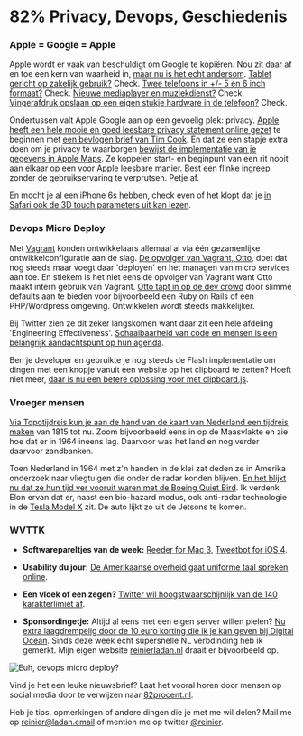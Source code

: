 # 82% Privacy, Devops, Geschiedenis

### Apple = Google = Apple

Apple wordt er vaak van beschuldigt om Google te kopiëren. Nou zit daar af en toe een kern van waarheid in, [maar nu is het echt andersom](http://www.marketwatch.com/story/google-unveils-everything-apple-launched-but-cheaper-2015-09-29). [Tablet gericht op zakelijk gebruik?](http://www.theverge.com/2015/9/29/9415607/google-pixel-c-tablet-android-marshmallow) Check. [Twee telefoons in +/- 5 en 6 inch formaat?](http://www.theverge.com/2015/10/1/9422405/google-android-nexus-5x-6p-phones-ads) Check. [Nieuwe mediaplayer en muziekdienst?](http://www.theverge.com/2015/9/29/9411137/google-chromecast-2-announces-specs-price-release-date) Check. [Vingerafdruk opslaan op een eigen stukje hardware in de telefoon?](http://www.theverge.com/2015/9/29/9399357/nexus-imprint-google-new-phone-fingerprint-sensor-security-unlock) Check.

Ondertussen valt Apple Google aan op een gevoelig plek: privacy. [Apple heeft een hele mooie en goed leesbare privacy statement online gezet](http://www.apple.com/privacy/approach-to-privacy/) te beginnen met [een bevlogen brief van Tim Cook](http://www.apple.com/privacy). En dat ze een stapje extra doen om je privacy te waarborgen [bewijst de implementatie van je gegevens in Apple Maps](http://techcrunch.com/2015/09/29/apple-blows-up-the-concept-of-a-privacy-policy/#.2fdo2c:hcLd). Ze koppelen start- en beginpunt  van een rit nooit aan elkaar op een voor Apple leesbare manier. Best een flinke ingreep zonder de gebruikservaring te verprutsen. Petje af.

En mocht je al een iPhone 6s hebben, check even of het klopt dat je [in Safari ook de 3D touch parameters uit kan lezen](http://freinbichler.me/apps/3dtouch/).

### Devops Micro Deploy

Met [Vagrant](https://www.vagrantup.com) konden ontwikkelaars allemaal al via één gezamenlijke ontwikkelconfiguratie aan de slag. [De opvolger van Vagrant, Otto](https://www.hashicorp.com/blog/otto.html), doet dat nog steeds maar voegt daar 'deployen' en het managen van micro services aan toe. En stiekem is het niet eens de opvolger van Vagrant want Otto maakt intern gebruik van Vagrant. [Otto tapt in op de dev crowd](https://ottoproject.io) door slimme defaults aan te bieden voor bijvoorbeeld een Ruby on Rails of een PHP/Wordpress omgeving. Ontwikkelen wordt steeds makkelijker.

Bij Twitter zien ze dit zeker langskomen want daar zit een hele afdeling 'Engineering Effectiveness'. [Schaalbaarheid van code en mensen is een belangrijk aandachtspunt op hun agenda](http://www.gigamonkeys.com/flowers/).

Ben je developer en gebruikte je nog steeds de Flash implementatie om dingen met een knopje vanuit een website op het clipboard te zetten? Hoeft niet meer, [daar is nu een betere oplossing voor met clipboard.js](https://github.com/zenorocha/clipboard.js).

### Vroeger mensen

[Via Topotijdreis kun je aan de hand van de kaart van Nederland een tijdreis maken](http://www.topotijdreis.nl) van 1815 tot nu. Zoom bijvoorbeeld eens in op de Maasvlakte en zie hoe dat er in 1964 ineens lag. Daarvoor was het land en nog verder daarvoor zandbanken.

Toen Nederland in 1964 met z'n handen in de klei zat deden ze in Amerika onderzoek naar vliegtuigen die onder de radar konden blijven. [En het blijkt nu dat ze hun tijd ver vooruit waren met de Boeing Quiet Bird](http://foxtrotalpha.jalopnik.com/never-seen-photos-of-boeings-1960s-stealth-jet-concept-1732308296). Ik verdenk Elon ervan dat er, naast een bio-hazard modus, ook anti-radar technologie in de [Tesla Model X](http://www.teslamotors.com/modelx) zit. De auto lijkt zo uit de Jetsons te komen.

### WVTTK

- **Softwarepareltjes van de week:** [Reeder for Mac 3](http://reederapp.com/mac/), [Tweetbot for iOS 4](http://tapbots.com/tweetbot/). 

- **Usability du jour:** [De Amerikaanse overheid gaat uniforme taal spreken online](https://18f.gsa.gov/2015/09/28/web-design-standards/).

- **Een vloek of een zegen?** [Twitter wil hoogstwaarschijnlijk van de 140 karakterlimiet af](http://recode.net/2015/09/29/twitter-plans-to-go-beyond-its-140-character-limit/).

- **Sponsordingetje:** Altijd al eens met een eigen server willen pielen? [Nu extra laagdrempelig door de 10 euro korting die ik je kan geven bij Digital Ocean](https://www.digitalocean.com/?refcode=36d239e74811). Sinds deze week echt supersnelle NL verbdinding heb ik gemerkt. Mijn eigen website [reinierladan.nl](http://reinierladan.nl) draait er bijvoorbeeld op.

![Euh, devops micro deploy?](https://media.giphy.com/media/g1drVx9U2XGOQ/giphy.gif)

Vind je het een leuke nieuwsbrief? Laat het vooral horen door mensen op social media door te verwijzen naar [82procent.nl](http://82procent.nl).

Heb je tips, opmerkingen of andere dingen die je met me wil delen? Mail me op reinier@ladan.email of mention me op twitter [@reinier](https://twitter.com/reinier).  
